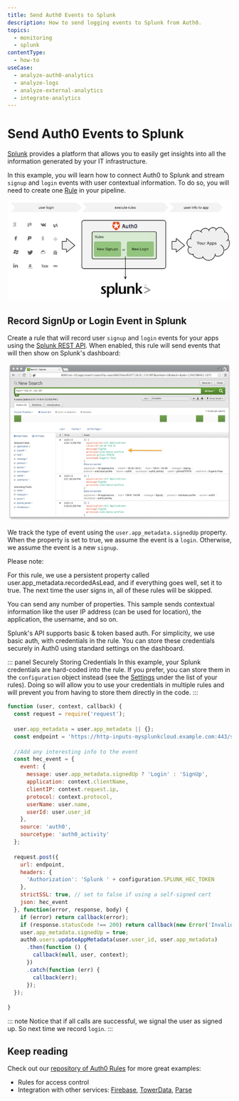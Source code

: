 ```yaml
---
title: Send Auth0 Events to Splunk
description: How to send logging events to Splunk from Auth0.
topics:
  - monitoring
  - splunk
contentType:
  - how-to
useCase:
  - analyze-auth0-analytics
  - analyze-logs
  - analyze-external-analytics
  - integrate-analytics
---
```

# Send Auth0 Events to Splunk

[Splunk](http://splunk.com) provides a platform that allows you to easily get insights into all the information generated by your IT infrastructure.

In this example, you will learn how to connect Auth0 to Splunk and stream `signup` and `login` events with user contextual information. To do so, you will need to create one [Rule](/rule) in your pipeline.

![](/media/articles/tutorials/splunk-dataflow.png)

## Record SignUp or Login Event in Splunk

Create a rule that will record user `signup` and `login` events for your apps using the [Splunk REST API](http://dev.splunk.com/view/rest-api-overview/SP-CAAADP8). When enabled, this rule will send events that will then show on Splunk's dashboard:

![](/media/articles/scenarios/splunk/splunk-dashbaord.png)

We track the type of event using the `user.app_metadata.signedUp` property. When the property is set to true, we assume the event is a `login`. Otherwise, we assume the event is a new `signup`.

Please note:

For this rule, we use a persistent property called user.app_metadata.recordedAsLead, and if everything goes well, set it to true. The next time the user signs in, all of these rules will be skipped.


You can send any number of properties. This sample sends contextual information like the user IP address (can be used for location), the application, the username, and so on.

Splunk's API supports basic & token based auth. For simplicity, we use basic auth, with credentials in the rule. You can store these credentials securely in Auth0 using standard settings on the dashboard.



::: panel Securely Storing Credentials
In this example, your Splunk credentials are hard-coded into the rule. If you prefer, you can store them in the `configuration` object instead (see the [Settings](${manage_url}/#/rules) under the list of your rules). Doing so will allow you to use your credentials in multiple rules and will prevent you from having to store them directly in the code.
:::

```js
function (user, context, callback) {
  const request = require('request');

  user.app_metadata = user.app_metadata || {};
  const endpoint = 'https://http-inputs-mysplunkcloud.example.com:443/services/collector'; // replace with your Splunk HEC endpoint;

  //Add any interesting info to the event
  const hec_event = {
    event: {
      message: user.app_metadata.signedUp ? 'Login' : 'SignUp',
      application: context.clientName,
      clientIP: context.request.ip,
      protocol: context.protocol,
      userName: user.name,
      userId: user.user_id
    },
    source: 'auth0',
    sourcetype: 'auth0_activity'
  };

  request.post({
    url: endpoint,
    headers: {
      'Authorization': 'Splunk ' + configuration.SPLUNK_HEC_TOKEN
    },
    strictSSL: true, // set to false if using a self-signed cert
    json: hec_event
  }, function(error, response, body) {
    if (error) return callback(error);
    if (response.statusCode !== 200) return callback(new Error('Invalid operation'));
    user.app_metadata.signedUp = true;
    auth0.users.updateAppMetadata(user.user_id, user.app_metadata)
      .then(function () {
        callback(null, user, context);
      })
      .catch(function (err) {
        callback(err);
      });
  });

}
```

::: note
Notice that if all calls are successful, we signal the user as signed up. So next time we record `login`.
:::

## Keep reading

Check out our [repository of Auth0 Rules](https://github.com/auth0/rules) for more great examples:

* Rules for access control
* Integration with other services: [Firebase](http://firebase.com), [TowerData](https://www.towerdata.com/email-intelligence/email-enhancement), [Parse](http://parse.com)
